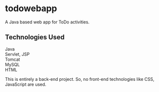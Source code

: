 # todowebapp
A Java based web app for ToDo activities.

## Technologies Used
Java  
Servlet, JSP  
Tomcat  
MySQL  
HTML  

This is entirely a back-end project. So, no front-end technologies like CSS, JavaScript are used.
